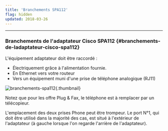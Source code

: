 ```yaml
---
title: 'Branchements SPA112'
flag: hidden
updated: 2018-03-26
---
```


------------------------------------------------------------------------

### Branchements de l'adaptateur Cisco SPA112 {#branchements-de-ladaptateur-cisco-spa112}

L'équipement adaptateur doit être raccordé :

-   Électriquement grâce à l'alimentation fournie.
-   En Ethernet vers votre routeur
-   Vers un équipement muni d'une prise de téléphone analogique (RJ11)

![branchements-spa112](BranchementsSPA112.png){.thumbnail}

Notez que pour les offre Plug & Fax, le téléphone est à remplacer par un télécopieur.

L'emplacement des deux prises Phone peut être trompeur. Le port N°1, qui doit être utilisé dans la majorité des cas, est situé à l'extérieur de l'adaptateur (à gauche lorsque l'on regarde l'arrière de l'adaptateur).
